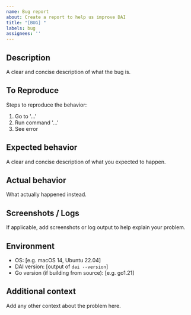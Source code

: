 ```yaml
---
name: Bug report
about: Create a report to help us improve DAI
title: "[BUG] "
labels: bug
assignees: ''
---
```


## Description
A clear and concise description of what the bug is.

## To Reproduce
Steps to reproduce the behavior:
1. Go to '...'
2. Run command '...'
3. See error

## Expected behavior
A clear and concise description of what you expected to happen.

## Actual behavior
What actually happened instead.

## Screenshots / Logs
If applicable, add screenshots or log output to help explain your problem.

## Environment
- OS: [e.g. macOS 14, Ubuntu 22.04]
- DAI version: [output of `dai --version`]
- Go version (if building from source): [e.g. go1.21]

## Additional context
Add any other context about the problem here.
